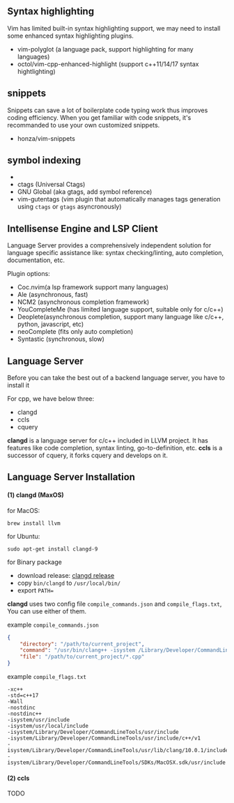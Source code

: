 ## Syntax highlighting
Vim has limited built-in syntax highlighting support, we may need to install some enhanced syntax highlighting plugins.

- vim-polyglot (a language pack, support highlighting for many languages)
- octol/vim-cpp-enhanced-highlight (support c++11/14/17 syntax hightlighting)

## snippets
Snippets can save a lot of boilerplate code typing work thus improves coding efficiency.
When you get familiar with code snippets, it's recommanded to use your own customized snippets.

- honza/vim-snippets

## symbol indexing
  -
- ctags (Universal Ctags)
- GNU Global (aka gtags, add symbol reference)
- vim-gutentags (vim plugin that automatically manages tags generation using `ctags` or `gtags` asyncronously)


## Intellisense Engine and LSP Client
Language Server provides a comprehensively independent solution for language specific assistance like: syntax checking/linting, auto completion, documentation, etc.

Plugin options:

- Coc.nvim(a lsp framework support many languages)
- Ale (asynchronous, fast)
- NCM2 (asynchronous completion framework)
- YouCompleteMe (has limited language support, suitable only for c/c++)
- Deoplete(asynchronous completion, support many language like c/c++, python, javascript, etc)
- neoComplete (fits only auto completion)
- Syntastic (synchronous, slow)

## Language Server

Before you can take the best out of a backend language server, you have to install it

For cpp, we have below three:

- clangd
- ccls
- cquery

**clangd** is a language server for c/c++ included in LLVM project. It has features like code completion, syntax linting, go-to-definition, etc.
**ccls** is a successor of cquery, it forks cquery and develops on it.

## Language Server Installation

#### (1) clangd (MaxOS)

for MacOS:

    brew install llvm

for Ubuntu:

    sudo apt-get install clangd-9

for Binary package

- download release: [clangd release](https://github.com/clangd/clangd/releases)
- copy `bin/clangd` to `/usr/local/bin/`
- export `PATH=`


**clangd** uses two config file `compile_commands.json` and `compile_flags.txt`, You can use either of them.

example `compile_commands.json`

```json
{
    "directory": "/path/to/current_project",
    "command": "/usr/bin/clang++ -isystem /Library/Developer/CommandLineTools/usr/include/c++/v1 -I/path/to/current_project/include -std=c++17",
    "file": "/path/to/current_project/*.cpp"
}
```

example `compile_flags.txt`

```
-xc++
-std=c++17
-Wall
-nostdinc
-nostdinc++
-isystem/usr/include
-isystem/usr/local/include
-isystem/Library/Developer/CommandLineTools/usr/include
-isystem/Library/Developer/CommandLineTools/usr/include/c++/v1
-isystem/Library/Developer/CommandLineTools/usr/lib/clang/10.0.1/include
-isystem/Library/Developer/CommandLineTools/SDKs/MacOSX.sdk/usr/include
```



#### (2) ccls

TODO
